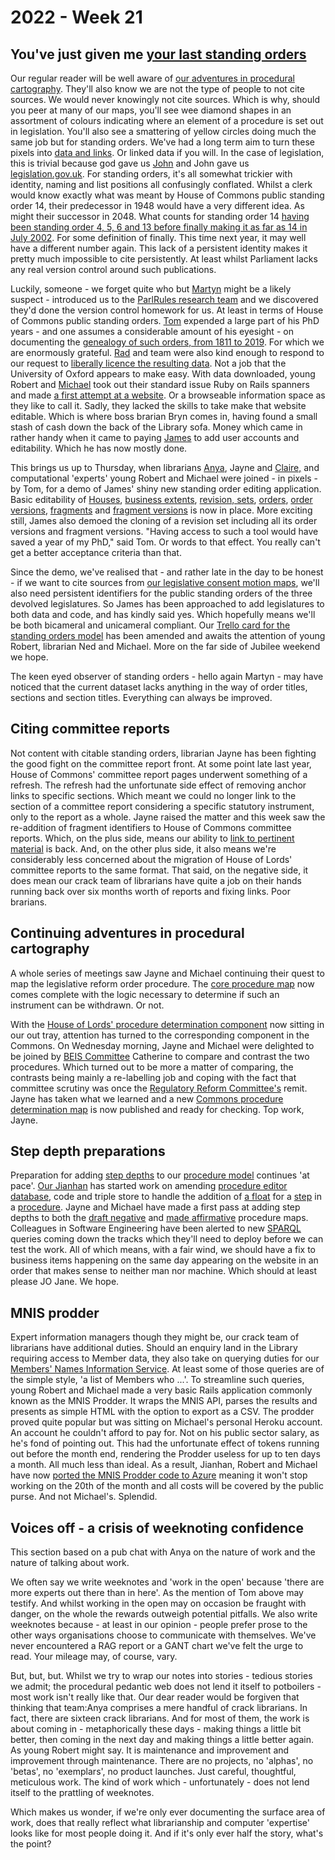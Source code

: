 # 2022 - Week 21

## You've just given me [your last standing orders](https://www.youtube.com/watch?v=VDIdTC62rQs)

Our regular reader will be well aware of [our adventures in procedural cartography](https://ukparliament.github.io/ontologies/procedure/maps/). They'll also know we are not the type of people to not cite sources. We would never knowingly not cite sources. Which is why, should you peer at many of our maps, you'll see wee diamond shapes in an assortment of colours indicating where an element of a procedure is set out in legislation. You'll also see a smattering of yellow circles doing much the same job but for standing orders. We've had a long term aim to turn these pixels into [data and links](https://ukparliament.github.io/ontologies/procedure/procedure-ontology.html#d4e267). Or linked data if you will. In the case of legislation, this is trivial because god gave us [John](https://twitter.com/johnlsheridan) and John gave us [legislation.gov.uk](https://www.legislation.gov.uk/). For standing orders, it's all somewhat trickier with identity, naming and list positions all confusingly conflated. Whilst a clerk would know exactly what was meant by House of Commons public standing order 14, their predecessor in 1948 would have a very different idea. As might their successor in 2048. What counts for standing order 14 [having been standing order 4, 5, 6 and 13 before finally making it as far as 14 in July 2002](https://api.parliament.uk/standing-orders/orders/144). For some definition of finally. This time next year, it may well have a different number again. This lack of a persistent identity makes it pretty much impossible to cite persistently. At least whilst Parliament lacks any real version control around such publications.

Luckily, someone - we forget quite who but [Martyn](https://twitter.com/martynpatrick) might be a likely suspect - introduced us to the [ParlRules research team](https://parlrulesdata.org/) and we discovered they'd done the version control homework for us. At least in terms of House of Commons public standing orders. [Tom](https://twitter.com/tomgfleming) expended a large part of his PhD years - and one assumes a considerable amount of his eyesight - on documenting the [genealogy of such orders, from 1811 to 2019](https://parlrulesdata.org/versions_ukhoc.html). For which we are enormously grateful. [Rad](https://radoslawzubek.com/) and team were also kind enough to respond to our request to [liberally licence the resulting data](https://parlrulesdata.org/license.html). Not a job that the University of Oxford appears to make easy. With data downloaded, young Robert and [Michael](https://twitter.com/fantasticlife) took out their standard issue Ruby on Rails spanners and made [a first attempt at a website](https://api.parliament.uk/standing-orders). Or a browseable information space as they like to call it. Sadly, they lacked the skills to take make that website editable. Which is where boss brarian Bryn comes in, having found a small stash of cash down the back of the Library sofa. Money which came in rather handy when it came to paying [James](https://twitter.com/jamesjefferies) to add user accounts and editability. Which he has now mostly done.

This brings us up to Thursday, when librarians [Anya](https://twitter.com/bitten_), Jayne and [Claire,](https://twitter.com/tinysprite) and computational 'experts' young Robert and Michael were joined - in pixels - by Tom, for a demo of James' shiny new standing order editing application. Basic editability of [Houses](https://ukparliament.github.io/ontologies/standing-order/standing-order-ontology.html#d4e85), [business extents](https://ukparliament.github.io/ontologies/standing-order/standing-order-ontology.html#d4e96), [revision, sets](https://ukparliament.github.io/ontologies/standing-order/standing-order-ontology.html#d4e107), [orders](https://ukparliament.github.io/ontologies/standing-order/standing-order-ontology.html#d4e130), [order versions](https://ukparliament.github.io/ontologies/standing-order/standing-order-ontology.html#d4e118), [fragments](https://ukparliament.github.io/ontologies/standing-order/standing-order-ontology.html#d4e152) and [fragment versions](https://ukparliament.github.io/ontologies/standing-order/standing-order-ontology.html#d4e141) is now in place. More exciting still, James also demoed the cloning of a revision set including all its order versions and fragment versions. "Having access to such a tool would have saved a year of my PhD," said Tom. Or words to that effect. You really can't get a better acceptance criteria than that.

Since the demo, we've realised that - and rather late in the day to be honest - if we want to cite sources from [our legislative consent motion maps](https://ukparliament.github.io/ontologies/procedure/maps/legislation/primary/#legislative-consent-motions), we'll also need persistent identifiers for the public standing orders of the three devolved legislatures. So James has been approached to add legislatures to both data and code, and has kindly said yes. Which hopefully means we'll be both bicameral and unicameral compliant. Our [Trello card for the standing orders model](https://trello.com/c/N1PXBF2S/49-standing-order) has been amended and awaits the attention of young Robert, librarian Ned and Michael. More on the far side of Jubilee weekend we hope.

The keen eyed observer of standing orders - hello again Martyn - may have noticed that the current dataset lacks anything in the way of order titles, sections and section titles. Everything can always be improved.

## Citing committee reports

Not content with citable standing orders, librarian Jayne has been fighting the good fight on the committee report front. At some point late last year, House of Commons' committee report pages underwent something of a refresh. The refresh had the unfortunate side effect of removing anchor links to specific sections. Which meant we could no longer link to the section of a committee report considering a specific statutory instrument, only to the report as a whole. Jayne raised the matter and this week saw the re-addition of fragment identifiers to House of Commons committee reports. Which, on the plus side, means our ability to [link to pertinent material](https://publications.parliament.uk/pa/jt5802/jtselect/jtstatin/138/report.html#Statutory-Instrument-1) is back. And, on the other plus side, it also means we're considerably less concerned about the migration of House of Lords' committee reports to the same format. That said, on the negative side, it does mean our crack team of librarians have quite a job on their hands running back over six months worth of reports and fixing links. Poor brarians.

## Continuing adventures in procedural cartography

A whole series of meetings saw Jayne and Michael continuing their quest to map the legislative reform order procedure. The [core procedure map](https://ukparliament.github.io/ontologies/procedure/maps/legislation/secondary/statutory-instruments/super-affirmative-procedures/legislative-reform-orders/legislative-reform-order.pdf) now comes complete with the logic necessary to determine if such an instrument can be withdrawn. Or not.

With the [House of Lords' procedure determination component](https://ukparliament.github.io/ontologies/procedure/maps/legislation/secondary/statutory-instruments/super-affirmative-procedures/legislative-reform-orders/components/lords/procedure-determination/procedure-determination.pdf) now sitting in our out tray, attention has turned to the corresponding component in the Commons. On Wednesday morning, Jayne and Michael were delighted to be joined by [BEIS Committee](https://committees.parliament.uk/committee/365/business-energy-and-industrial-strategy-committee/) Catherine to compare and contrast the two procedures. Which turned out to be more a matter of comparing, the contrasts being mainly a re-labelling job and coping with the fact that committee scrutiny was once the [Regulatory Reform Committee's](https://committees.parliament.uk/committee/131/regulatory-reform/) remit. Jayne has taken what we learned and a new [Commons procedure determination map](https://ukparliament.github.io/ontologies/procedure/maps/legislation/secondary/statutory-instruments/super-affirmative-procedures/legislative-reform-orders/components/commons/procedure-determination/procedure-determination.pdf) is now published and ready for checking. Top work, Jayne.

## Step depth preparations

Preparation for adding [step depths](https://ukparliament.github.io/ontologies/procedure/procedure-ontology.html#d4e289) to our [procedure model](https://ukparliament.github.io/ontologies/procedure/procedure-ontology.html) continues 'at pace'. [Our Jianhan](https://twitter.com/jianhanzhu) has started work on amending [procedure editor database](https://ukparliament.github.io/ontologies//procedure/meta/editor/schema.svg), code and triple store to handle the addition of [a float](https://ukparliament.github.io/ontologies/procedure/procedure-ontology.html#d4e769) for a [step](https://ukparliament.github.io/ontologies/procedure/procedure-ontology.html#d4e175) in a [procedure](https://ukparliament.github.io/ontologies/procedure/procedure-ontology.html#d4e153). Jayne and Michael have made a first pass at adding step depths to both the [draft negative](https://ukparliament.github.io/ontologies/procedure/maps/legislation/secondary/statutory-instruments/negative-procedures/draft/draft-negative.pdf) and [made affirmative](https://ukparliament.github.io/ontologies/procedure/maps/legislation/secondary/statutory-instruments/affirmative-procedures/made/made-affirmative.pdf) procedure maps. Colleagues in Software Engineering have been alerted to new [SPARQL](https://en.wikipedia.org/wiki/SPARQL) queries coming down the tracks which they'll need to deploy before we can test the work. All of which means, with a fair wind, we should have a fix to business items happening on the same day appearing on the website in an order that makes sense to neither man nor machine. Which should at least please JO Jane. We hope.

## MNIS prodder

Expert information managers though they might be, our crack team of librarians have additional duties. Should an enquiry land in the Library requiring access to Member data, they also take on querying duties for our [Members' Names Information Service](http://data.parliament.uk/membersdataplatform/default.aspx). At least some of those queries are of the simple style, 'a list of Members who ...'. To streamline such queries, young Robert and Michael made a very basic Rails application commonly known as the MNIS Prodder. It wraps the MNIS API, parses the results and presents as simple HTML with the option to export as a CSV. The prodder proved quite popular but was sitting on Michael's personal Heroku account. An account he couldn't afford to pay for. Not on his public sector salary, as he's fond of pointing out. This had the unfortunate effect of tokens running out before the month end, rendering the Prodder useless for up to ten days a month. All much less than ideal. As a result, Jianhan, Robert and Michael have now [ported the MNIS Prodder code to Azure](https://api.parliament.uk/mnis-prodder) meaning it won't stop working on the 20th of the month and all costs will be covered by the public purse. And not Michael's. Splendid.

## Voices off - a crisis of weeknoting confidence

This section based on a pub chat with Anya on the nature of work and the nature of talking about work.

We often say we write weeknotes and 'work in the open' because 'there are more experts out there than in here'. As the mention of Tom above may testify. And whilst working in the open may on occasion be fraught with danger, on the whole the rewards outweigh potential pitfalls. We also write weeknotes because - at least in our opinion - people prefer prose to the other ways organisations choose to communicate with themselves. We've never encountered a RAG report or a GANT chart we've felt the urge to read. Your mileage may, of course, vary.

But, but, but. Whilst we try to wrap our notes into stories - tedious stories we admit; the procedural pedantic web does not lend it itself to potboilers - most work isn't really like that. Our dear reader would be forgiven that thinking that team:Anya comprises a mere handful of crack librarians. In fact, there are sixteen crack librarians. And for most of them, the work is about coming in - metaphorically these days - making things a little bit better, then coming in the next day and making things a little better again. As young Robert might say. It is maintenance and improvement and improvement through maintenance. There are no projects, no 'alphas', no 'betas', no 'exemplars', no product launches. Just careful, thoughtful, meticulous work. The kind of work which - unfortunately - does not lend itself to the prattling of weeknotes.

Which makes us wonder, if we're only ever documenting the surface area of work, does that really reflect what librarianship and computer 'expertise' looks like for most people doing it. And if it's only ever half the story, what's the point?